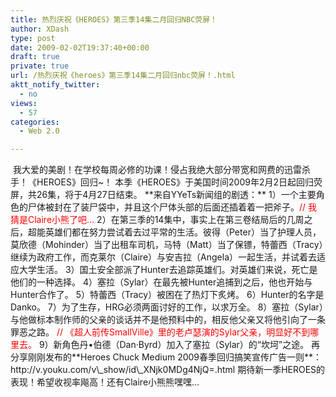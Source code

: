 ```yaml
---
title: 热烈庆祝《HEROES》第三季14集二月回归NBC荧屏！
author: XDash
type: post
date: 2009-02-02T19:37:40+00:00
draft: true
private: true
url: /热烈庆祝《heroes》第三季14集二月回归nbc荧屏！.html
aktt_notify_twitter:
  - no
views:
  - 57
categories:
  - Web 2.0

---
```

<img decoding="async" src="attachments/month_0902/820092334547.jpg" border="0" alt="" />  
我大爱的美剧！在学校每周必修的功课！侵占我绝大部分带宽和网费的迅雷杀手！《HEROES》回归~！  
本季《HEROES》于美国时间2009年2月2日起回归荧屏，共26集，将于4月27日结束。  
**来自YYeTs新闻组的剧透：**  
1）一个主要角色的尸体被封在了装尸袋中，并且这个尸体头部的后面还插着着一把斧子。<span style="color: red;">// 我猜是Claire小熊了吧&#8230;</span>  
2）在第三季的14集中，事实上在第三卷结局后的几周之后，超能英雄们都在努力尝试着去过平常的生活。彼得（Peter）当了护理人员，莫欣德（Mohinder）当了出租车司机，马特（Matt）当了保镖，特蕾西（Tracy）继续为政府工作，而克莱尔（Claire）与安吉拉（Angela）一起生活，并试着去适应大学生活。  
3）国土安全部派了Hunter去追踪英雄们。对英雄们来说，死亡是他们的一种选择。  
4）塞拉（Sylar）在最先被Hunter追捕到之后，他也开始与Hunter合作了。  
5）特蕾西（Tracy）被困在了热灯下炙烤。  
6）Hunter的名字是Danko。  
7）为了生存，HRG必须两面讨好的工作，以求万全。  
8）塞拉（Sylar）与他做标本制作师的父亲的谈话并不是他预料中的，相反他父亲又将他引向了一条罪恶之路。 <span style="color: red;">// 《超人前传SmallVille》里的老卢瑟演的Sylar父亲，明显好不到哪里去。</span>  
9）新角色丹•伯德（Dan·Byrd）加入了塞拉（Sylar）的“坎坷”之途。  
再分享刚刚发布的**Heroes Chuck Medium 2009春季回归搞笑宣传广告一则**：  
http://v.youku.com/v\_show/id\_XNjk0MDg4NjQ=.html  
期待新一季HEROES的表现！希望收视率飚高！还有Claire小熊熊嘿嘿&#8230;